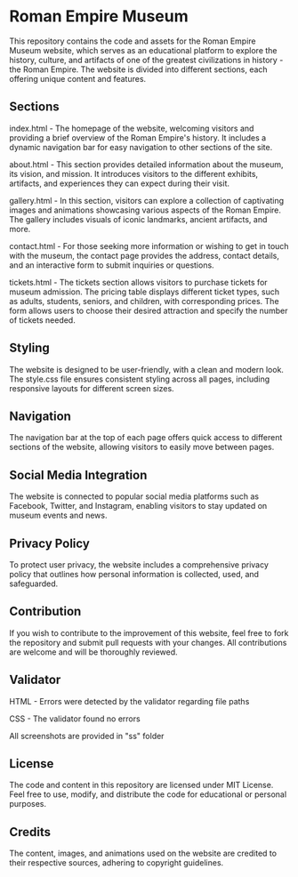 # Roman Empire Museum
This repository contains the code and assets for the Roman Empire Museum website, which serves as an educational platform to explore the history, culture, and artifacts of one of the greatest civilizations in history - the Roman Empire. The website is divided into different sections, each offering unique content and features.

## Sections
index.html - The homepage of the website, welcoming visitors and providing a brief overview of the Roman Empire's history. It includes a dynamic navigation bar for easy navigation to other sections of the site.

about.html - This section provides detailed information about the museum, its vision, and mission. It introduces visitors to the different exhibits, artifacts, and experiences they can expect during their visit.

gallery.html - In this section, visitors can explore a collection of captivating images and animations showcasing various aspects of the Roman Empire. The gallery includes visuals of iconic landmarks, ancient artifacts, and more.

contact.html - For those seeking more information or wishing to get in touch with the museum, the contact page provides the address, contact details, and an interactive form to submit inquiries or questions.

tickets.html - The tickets section allows visitors to purchase tickets for museum admission. The pricing table displays different ticket types, such as adults, students, seniors, and children, with corresponding prices. The form allows users to choose their desired attraction and specify the number of tickets needed.

## Styling
The website is designed to be user-friendly, with a clean and modern look. The style.css file ensures consistent styling across all pages, including responsive layouts for different screen sizes.

## Navigation
The navigation bar at the top of each page offers quick access to different sections of the website, allowing visitors to easily move between pages.

## Social Media Integration
The website is connected to popular social media platforms such as Facebook, Twitter, and Instagram, enabling visitors to stay updated on museum events and news.

## Privacy Policy
To protect user privacy, the website includes a comprehensive privacy policy that outlines how personal information is collected, used, and safeguarded.

## Contribution
If you wish to contribute to the improvement of this website, feel free to fork the repository and submit pull requests with your changes. All contributions are welcome and will be thoroughly reviewed.

## Validator
HTML - Errors were detected by the validator regarding file paths

CSS - The validator found no errors

All screenshots are provided in "ss" folder

## License
The code and content in this repository are licensed under MIT License. Feel free to use, modify, and distribute the code for educational or personal purposes.

## Credits
The content, images, and animations used on the website are credited to their respective sources, adhering to copyright guidelines.


